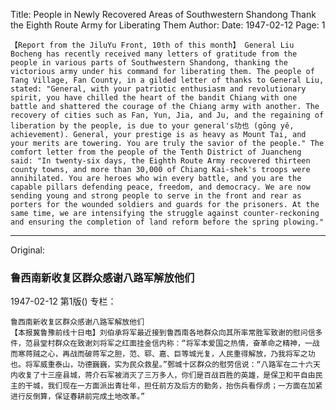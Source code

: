 Title: People in Newly Recovered Areas of Southwestern Shandong Thank the Eighth Route Army for Liberating Them
Author:
Date: 1947-02-12
Page: 1

    【Report from the JiluYu Front, 10th of this month】 General Liu Bocheng has recently received many letters of gratitude from the people in various parts of Southwestern Shandong, thanking the victorious army under his command for liberating them. The people of Tang Village, Fan County, in a gilded letter of thanks to General Liu, stated: "General, with your patriotic enthusiasm and revolutionary spirit, you have chilled the heart of the bandit Chiang with one battle and shattered the courage of the Chiang army with another. The recovery of cities such as Fan, Yun, Jia, and Ju, and the regaining of liberation by the people, is due to your general's功也 (gōng yě, achievement). General, your prestige is as heavy as Mount Tai, and your merits are towering. You are truly the savior of the people." The comfort letter from the people of the Tenth District of Juancheng said: "In twenty-six days, the Eighth Route Army recovered thirteen county towns, and more than 30,000 of Chiang Kai-shek's troops were annihilated. You are heroes who win every battle, and you are the capable pillars defending peace, freedom, and democracy. We are now sending young and strong people to serve in the front and rear as porters for the wounded soldiers and guards for the prisoners. At the same time, we are intensifying the struggle against counter-reckoning and ensuring the completion of land reform before the spring plowing."



<hr /> 

Original: 


### 鲁西南新收复区群众感谢八路军解放他们

1947-02-12
第1版()
专栏：

    鲁西南新收复区群众感谢八路军解放他们
    【本报冀鲁豫前线十日电】刘伯承将军最近接到鲁西南各地群众向其所率常胜军致谢的慰问信多件，范县堂村群众在致谢刘将军之红面挂金信内称：“将军本爱国之热情，奋革命之精神，一战而寒蒋贼之心，再战而破蒋军之胆，范、郓、嘉、巨等城光复，人民重得解放，乃我将军之功也。将军威重泰山，功德巍巍，实为民众救星。”鄄城十区群众的慰劳信说：“八路军在二十六天内收复了十三座县城，蒋介石军被消灭了三万多人，你们是百战百胜的英雄，是保卫和平自由民主的干城，我们现在一方面派出青壮年，担任前方及后方的勤务，抬伤兵看俘虏；一方面在加紧进行反倒算，保证春耕前完成土地改革。”
